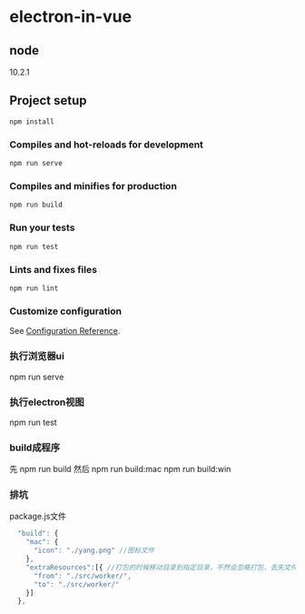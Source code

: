 # electron-in-vue

## node 
10.2.1

## Project setup
```
npm install
```

### Compiles and hot-reloads for development
```
npm run serve
```

### Compiles and minifies for production
```
npm run build
```

### Run your tests
```
npm run test
```

### Lints and fixes files
```
npm run lint
```

### Customize configuration
See [Configuration Reference](https://cli.vuejs.org/config/).

### 执行浏览器ui
npm run serve

### 执行electron视图
npm run test

### build成程序
先
npm run build
然后
npm run build:mac
npm run build:win


### 排坑
package.js文件
```js
  "build": {
    "mac": {
      "icon": "./yang.png" //图标文件
    },
    "extraResources":[{ //打包的时候移动目录到指定目录，不然会忽略打包，丢失文件，从丢失fork文件中发现的问题，
      "from": "./src/worker/",
      "to": "./src/worker/"
    }]
  },
```
